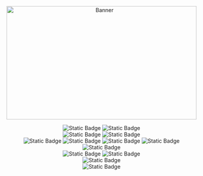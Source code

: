 <!-- Banner -->
<p align="center">
  <img src="https://github.com/user-attachments/assets/6b771e57-5574-44c6-8617-77bc035e5ac3" alt="Banner" style="width: 500px; height: 300px;">
</p>

<!-- Languages -->
<div align="center">
  <img alt="Static Badge" src="https://img.shields.io/badge/Python-green">
  <img alt="Static Badge" src="https://img.shields.io/badge/C-gray">
</div>

<!-- Frameworks -->
<div align="center">
  <img alt="Static Badge" src="https://img.shields.io/badge/Python-Aiogram-lightblue">
  <img alt="Static Badge" src="https://img.shields.io/badge/Python-Playwright-green">
</div>

<!-- Tools -->
<div align="center">
  <img alt="Static Badge" src="https://img.shields.io/badge/Git-orange">
  <img alt="Static Badge" src="https://img.shields.io/badge/Docker-blue">
  <img alt="Static Badge" src="https://img.shields.io/badge/Make-gray">
  <img alt="Static Badge" src="https://img.shields.io/badge/Python-Poetry-blue">
  <img alt="Static Badge" src="https://img.shields.io/badge/Python-Sphinx-blue">
</div>

<!-- Data -->
<div align="center">
  <img alt="Static Badge" src="https://img.shields.io/badge/PostgreSQL-blue">
  <img alt="Static Badge" src="https://img.shields.io/badge/Redis-red">
</div>

<!-- Systems -->
<div align="center">
  <img alt="Static Badge" src="https://img.shields.io/badge/MacOS-gray">
</div>

<!-- Other -->
<div align="center">
  <img alt="Static Badge" src="https://img.shields.io/badge/Obsidian-purple">
</div>

